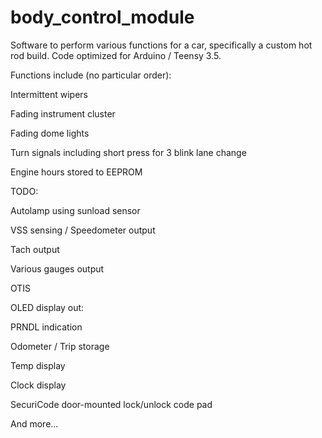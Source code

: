 # body_control_module

Software to perform various functions for a car, specifically a custom hot rod build. Code optimized for Arduino / Teensy 3.5.


Functions include (no particular order):

Intermittent wipers

Fading instrument cluster

Fading dome lights

Turn signals including short press for 3 blink lane change

Engine hours stored to EEPROM



TODO:

Autolamp using sunload sensor

VSS sensing / Speedometer output

Tach output

Various gauges output

OTIS

OLED display out:

PRNDL indication

Odometer / Trip storage

Temp display

Clock display

SecuriCode door-mounted lock/unlock code pad

And more...
